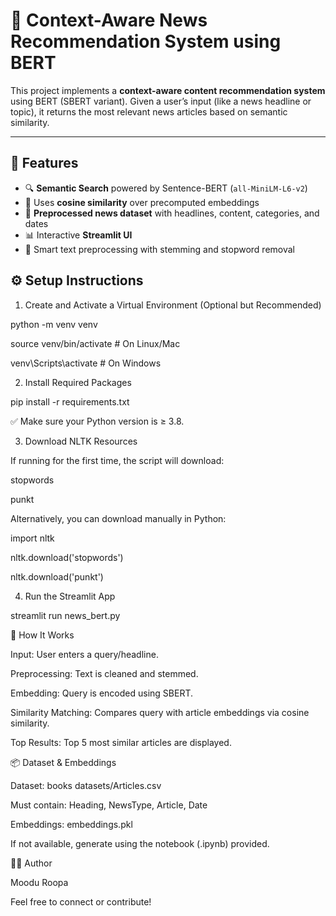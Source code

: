 # 📰 Context-Aware News Recommendation System using BERT

This project implements a **context-aware content recommendation system** using BERT (SBERT variant). Given a user’s input (like a news headline or topic), it returns the most relevant news articles based on semantic similarity.

---

## 🚀 Features

- 🔍 **Semantic Search** powered by Sentence-BERT (`all-MiniLM-L6-v2`)
- 🧠 Uses **cosine similarity** over precomputed embeddings
- 📄 **Preprocessed news dataset** with headlines, content, categories, and dates
- 📊 Interactive **Streamlit UI**
- 🧹 Smart text preprocessing with stemming and stopword removal


## ⚙️ Setup Instructions


1. Create and Activate a Virtual Environment (Optional but Recommended)

python -m venv venv

source venv/bin/activate    # On Linux/Mac

venv\Scripts\activate       # On Windows

2. Install Required Packages

pip install -r requirements.txt

  ✅ Make sure your Python version is ≥ 3.8.

3. Download NLTK Resources

If running for the first time, the script will download:

stopwords

punkt

Alternatively, you can download manually in Python:

import nltk 

nltk.download('stopwords')

nltk.download('punkt')

4. Run the Streamlit App

streamlit run news_bert.py

🧪 How It Works

Input: User enters a query/headline.

Preprocessing: Text is cleaned and stemmed.

Embedding: Query is encoded using SBERT.

Similarity Matching: Compares query with article embeddings via cosine similarity.

Top Results: Top 5 most similar articles are displayed.

📦 Dataset & Embeddings

Dataset: books datasets/Articles.csv

Must contain: Heading, NewsType, Article, Date

Embeddings: embeddings.pkl

If not available, generate using the notebook (.ipynb) provided.


👨‍💻 Author

Moodu Roopa

Feel free to connect or contribute!



